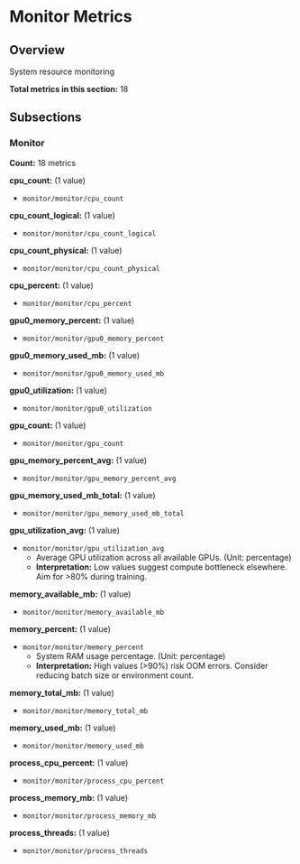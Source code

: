 # Monitor Metrics

## Overview

System resource monitoring

**Total metrics in this section:** 18

## Subsections

### Monitor

**Count:** 18 metrics

**cpu_count:** (1 value)
- `monitor/monitor/cpu_count`

**cpu_count_logical:** (1 value)
- `monitor/monitor/cpu_count_logical`

**cpu_count_physical:** (1 value)
- `monitor/monitor/cpu_count_physical`

**cpu_percent:** (1 value)
- `monitor/monitor/cpu_percent`

**gpu0_memory_percent:** (1 value)
- `monitor/monitor/gpu0_memory_percent`

**gpu0_memory_used_mb:** (1 value)
- `monitor/monitor/gpu0_memory_used_mb`

**gpu0_utilization:** (1 value)
- `monitor/monitor/gpu0_utilization`

**gpu_count:** (1 value)
- `monitor/monitor/gpu_count`

**gpu_memory_percent_avg:** (1 value)
- `monitor/monitor/gpu_memory_percent_avg`

**gpu_memory_used_mb_total:** (1 value)
- `monitor/monitor/gpu_memory_used_mb_total`

**gpu_utilization_avg:** (1 value)
- `monitor/monitor/gpu_utilization_avg`
  - Average GPU utilization across all available GPUs. (Unit: percentage)
  - **Interpretation:** Low values suggest compute bottleneck elsewhere. Aim for >80% during training.


**memory_available_mb:** (1 value)
- `monitor/monitor/memory_available_mb`

**memory_percent:** (1 value)
- `monitor/monitor/memory_percent`
  - System RAM usage percentage. (Unit: percentage)
  - **Interpretation:** High values (>90%) risk OOM errors. Consider reducing batch size or environment count.


**memory_total_mb:** (1 value)
- `monitor/monitor/memory_total_mb`

**memory_used_mb:** (1 value)
- `monitor/monitor/memory_used_mb`

**process_cpu_percent:** (1 value)
- `monitor/monitor/process_cpu_percent`

**process_memory_mb:** (1 value)
- `monitor/monitor/process_memory_mb`

**process_threads:** (1 value)
- `monitor/monitor/process_threads`


